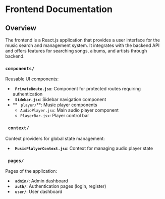 # Frontend Documentation

## Overview
The frontend is a React.js application that provides a user interface for the music search and management system. It integrates with the backend API and offers features for searching songs, albums, and artists through backend.

### `components/`
Reusable UI components:
- **` PrivateRoute.jsx`**: Component for protected routes requiring authentication
- **` Sidebar.jsx`**: Sidebar navigation component
- ** ` player/`**: Music player components
    - `AudioPlayer.jsx`: Main audio player component
    - `PlayerBar.jsx`: Player control bar

### ` context/`
Context providers for global state management:
- **` MusicPlalyerContext.jsx`**: Context for managing audio player state

### ` pages/`
Pages of the application:
- **` admin/`**: Admin dashboard
- **` auth/`**: Authentication pages (login, register)
- **` user/`**: User dashboard